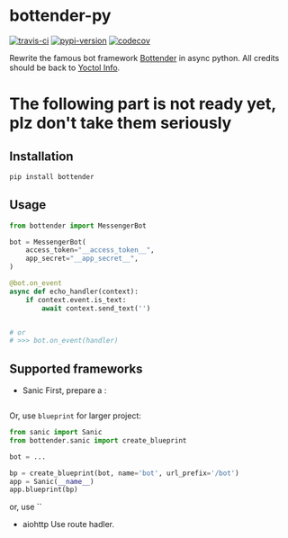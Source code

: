 # bottender-py

[![travis-ci][travis-image]][travis-url]    [![pypi-version][pypi-image]][pypi-url]    [![codecov][codecov-image]][codecov-url]

[travis-image]: https://travis-ci.org/stegben/bottender-py.svg?branch=master
[travis-url]: https://travis-ci.org/stegben/bottender-py

[pypi-image]: https://badge.fury.io/py/bottender.svg
[pypi-url]: https://badge.fury.io/py/bottender

[codecov-image]: https://codecov.io/gh/stegben/bottender-py/branch/master/graph/badge.svg
[codecov-url]: https://codecov.io/gh/stegben/bottender-py

Rewrite the famous bot framework [Bottender](https://bottender.js.org/) in async python. All credits should be back to [Yoctol Info](https://www.yoctol.com/).


# The following part is not ready yet, plz don't take them seriously


## Installation
```bash
pip install bottender
```


## Usage

```python
from bottender import MessengerBot

bot = MessengerBot(
    access_token="__access_token__",
    app_secret="__app_secret__",
)

@bot.on_event
async def echo_handler(context):
    if context.event.is_text:
        await context.send_text('')


# or
# >>> bot.on_event(handler)
```


## Supported frameworks

- Sanic
First, prepare a :
```
```

Or, use `blueprint` for larger project:
```python
from sanic import Sanic
from bottender.sanic import create_blueprint

bot = ...

bp = create_blueprint(bot, name='bot', url_prefix='/bot')
app = Sanic(__name__)
app.blueprint(bp)
```

or, use ``

- aiohttp
Use route hadler.
```python
```
